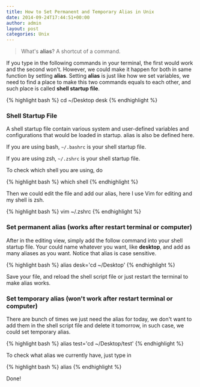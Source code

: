 ```yaml
---
title: How to Set Permanent and Temporary Alias in Unix
date: 2014-09-24T17:44:51+00:00
author: admin
layout: post
categories: Unix
---
```


> What's **alias**? A shortcut of a command.

If you type in the following commands in your terminal, the first would work and the second won't. However, we could make it happen for both in same function by setting **alias**. Setting **alias** is just like how we set variables, we need to find a place to make this two commands equals to each other, and such place is called **shell startup file**.

{% highlight bash %}
cd ~/Desktop
desk
{% endhighlight %}

### Shell Startup File

A shell startup file contain various system and user-defined variables and configurations that would be loaded in startup. alias is also be defined here.

If you are using bash, `~/.bashrc` is your shell startup file.

If you are using zsh, `~/.zshrc` is your shell startup file.

To check which shell you are using, do

{% highlight bash %}
which shell
{% endhighlight %}

Then we could edit the file and add our alias, here I use Vim for editing and my shell is zsh.

{% highlight bash %}
vim ~/.zshrc
{% endhighlight %}

### Set permanent alias (works after restart terminal or computer)

After in the editing view, simply add the follow command into your shell startup file. Your could name whatever you want, like **desktop**, and add as many aliases as you want. Notice that alias is case sensitive.

{% highlight bash %}
alias desk='cd ~/Desktop'
{% endhighlight %}

Save your file, and reload the shell script file or just restart the terminal to make alias works.

### Set temporary alias (won't work after restart terminal or computer)

There are bunch of times we just need the alias for today, we don't want to add them in the shell script file and delete it tomorrow, in such case, we could set temporary alias.

{% highlight bash %}
alias test='cd ~/Desktop/test'
{% endhighlight %}

To check what alias we currently have, just type in

{% highlight bash %}
alias
{% endhighlight %}

Done!
